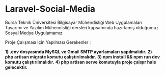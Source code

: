 # Laravel-Social-Media
 Bursa Teknik Üniversitesi Bilgisayar Mühendisliği Web Uygulamaları Tasarımı ve Yazılım Mühendisliği dersleri kapsamında hazırlamış olduğumuz Sosyal Medya Uygulamamız
 
 Proje Çalışması İçin Yapılması Gerekenler : 
 
 **1) .env dosyasında MySQL ve Gmail SMTP ayarlamaları yapılmalıdır.**
 **2) php artisan migrate komutu çalıştırılmalıdır.**
 **3) npm install && npm run dev komutu çalıştırılmalıdır.**
 **4) php artisan serve komutuyla  proje çalışır hale gelecektir.**
